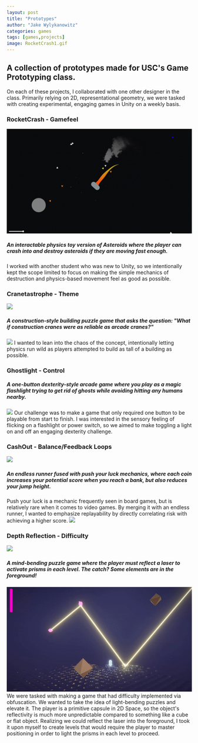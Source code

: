 ```yaml
---
layout: post
title: "Prototypes"
author: "Jake Wylykanowitz"
categories: games
tags: [games,projects]
image: RocketCrash1.gif
---
```


## A collection of prototypes made for USC's Game Prototyping class.
On each of these projects, I collaborated with one other designer in the class. Primarily relying on 2D, representational geometry, we were tasked with creating experimental, engaging games in Unity on a weekly basis.
### RocketCrash - Gamefeel
![](/assets/img/RocketCrash2.gif)
##### An interactable physics toy version of Asteroids where the player can crash into and destroy asteroids if they are moving fast enough.
I worked with another student who was new to Unity, so we intentionally kept the scope limited to focus on making the simple mechanics of destruction and physics-based movement feel as good as possible.
### Cranetastrophe - Theme
![](/assets/img/Cranetastrophe2.gif)
##### A construction-style building puzzle game that asks the question: "What if construction cranes were as reliable as arcade cranes?"
![](/assets/img/Cranetastrophe1.gif)
I wanted to lean into the chaos of the concept, intentionally letting physics run wild as players attempted to build as tall of a building as possible.
### Ghostlight - Control
##### A one-button dexterity-style arcade game where you play as a magic flashlight trying to get rid of ghosts while avoiding hitting any humans nearby. 
![](/assets/img/Ghostlight2.gif)
Our challenge was to make a game that only required one button to be playable from start to finish. I was interested in the sensory feeling of flicking on a flashlight or power switch, so we aimed to make toggling a light on and off an engaging dexterity challenge.
### CashOut - Balance/Feedback Loops
![](/assets/img/CashOut1.gif)
##### An endless runner fused with push your luck mechanics, where each coin increases your potential score when you reach a bank, but also reduces your jump height.
Push your luck is a mechanic frequently seen in board games, but is relatively rare when it comes to video games. By merging it with an endless runner, I wanted to emphasize replayability by directly correlating risk with achieving a higher score.
![](/assets/img/CashOut2.gif)
### Depth Reflection - Difficulty 
![](/assets/img/DepthReflection1.gif)
##### A mind-bending puzzle game where the player must reflect a laser to activate prisms in each level. The catch? Some elements are in the foreground!
![](/assets/img/DepthReflection2.gif)<br>
We were tasked with making a game that had difficulty implemented via obfuscation. We wanted to take the idea of light-bending puzzles and elevate it. The player is a primitive capsule in 2D Space, so the object's reflectivity is much more unpredictable compared to something like a cube or flat object. Realizing we could reflect the laser into the foreground, I took it upon myself to create levels that would require the player to master positioning in order to light the prisms in each level to proceed.
